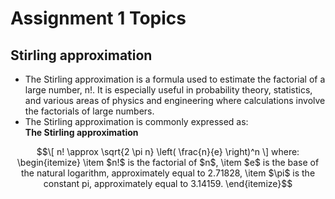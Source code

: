 # Assignment 1 Topics

## Stirling approximation

- The Stirling approximation is a formula used to estimate the factorial of a large number, n!. It is especially useful in probability theory, statistics, and various areas of physics and engineering where calculations involve the factorials of large numbers.
  <br>
- The Stirling approximation is commonly expressed as:
  <br>
  **The Stirling approximation**
```math
\[ n! \approx \sqrt{2 \pi n} \left( \frac{n}{e} \right)^n \]

where:

\begin{itemize}
    \item $n!$ is the factorial of $n$,
    \item $e$ is the base of the natural logarithm, approximately equal to 2.71828,
    \item $\pi$ is the constant pi, approximately equal to 3.14159.
\end{itemize}
```

